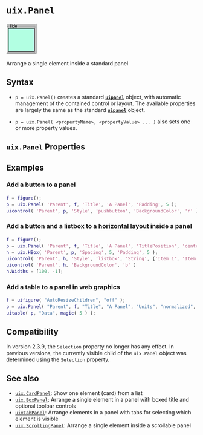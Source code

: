# `uix.Panel`

![Panel](Images/bigicon_Panel.png "Panel")

Arrange a single element inside a standard panel

## Syntax

* `p = uix.Panel()` creates a standard [**`uipanel`**](https://www.mathworks.com/help/matlab/ref/uipanel.html) object, with automatic management of the contained control or layout. The available properties are largely the same as the standard [**`uipanel`**](https://www.mathworks.com/help/matlab/ref/uipanel.html) object.

* `p = uix.Panel( <propertyName>, <propertyValue> ... )` also sets one or more property values.

## `uix.Panel` Properties



## Examples

### Add a button to a panel

```matlab
f = figure();
p = uix.Panel( 'Parent', f, 'Title', 'A Panel', 'Padding', 5 );
uicontrol( 'Parent', p, 'Style', 'pushbutton', 'BackgroundColor', 'r' )
```

### Add a button and a listbox to a [horizontal layout](uixHBox.md) inside a panel

```matlab
f = figure();
p = uix.Panel( 'Parent', f, 'Title', 'A Panel', 'TitlePosition', 'centertop' );
h = uix.HBox( 'Parent', p, 'Spacing', 5, 'Padding', 5 );
uicontrol( 'Parent', h, 'Style', 'listbox', 'String', {'Item 1', 'Item 2'} )
uicontrol( 'Parent', h, 'BackgroundColor', 'b' )
h.Widths = [100, -1];
```

### Add a table to a panel in web graphics

```matlab
f = uifigure( "AutoResizeChildren", "off" );
p = uix.Panel( "Parent", f, "Title", "A Panel", "Units", "normalized", "Position", [0.05, 0.05, 0.90, 0.90] );
uitable( p, "Data", magic( 5 ) );
```

## Compatibility
In version 2.3.9, the `Selection` property no longer has any effect. In previous versions, the currently visible child of the `uix.Panel` object was determined using the `Selection` property.

## See also
* [`uix.CardPanel`](uixCardPanel.md): Show one element (card) from a list
* [`uix.BoxPanel`](uixBoxPanel.md): Arrange a single element in a panel with boxed title and optional toolbar controls
* [`uixTabPanel`](uixTabPanel.md): Arrange elements in a panel with tabs for selecting which element is visible
* [`uix.ScrollingPanel`](uixScrollingPanel.md): Arrange a single element inside a scrollable panel
